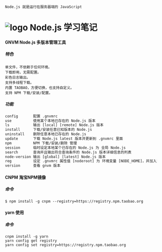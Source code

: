 
```
Node.js 就是运行在服务器端的 JavaScript 
```
<!--more-->

# ![logo](http://127.0.0.1:5000/node.png)  Node.js 学习笔记

#### GNVM Node.js 多版本管理工具

##### 特色

```
单文件，不依赖于任何环境。
下载即用，无需配置。
彩色日志输出。
支持多线程下载。
内置 TAOBAO，方便切换，也支持自定义。
支持 NPM 下载/安装/配置。
```

##### 功能

```tex
config       配置 .gnvmrc
use          使用某个本地已存在的 Node.js 版本
ls           输出 [local] [remote] Node.js 版本
install      下载/安装任意已知版本的 Node.js
uninstall    删除任意本地已存在的 Node.js
update       下载 Node.js latest 版本并更新到 .gnvmrc 里面
npm          NPM 下载/安装/删除 管理
session      临时设定本地某个已存在的 Node.js 为 全局 Node.js
search       查询并且输出符合查询条件的 Node.js 版本详细信息的列表
node-version 输出 [global] [latest] Node.js 版本
reg          设定 .gnvmrc 属性值 [noderoot] 为 环境变量 [NODE_HOME]，并加入到 Path 中
version      查看 gnvm 版本
```


#### CNPM 淘宝NPM镜像

##### 命令

```shell
$ npm install -g cnpm --registry=https://registry.npm.taobao.org
```



#### yarn 使用

##### 命令

```shell
cnpm install -g yarn
yarn config get registry
yarn config set registry=https://registry.npm.taobao.org
```

